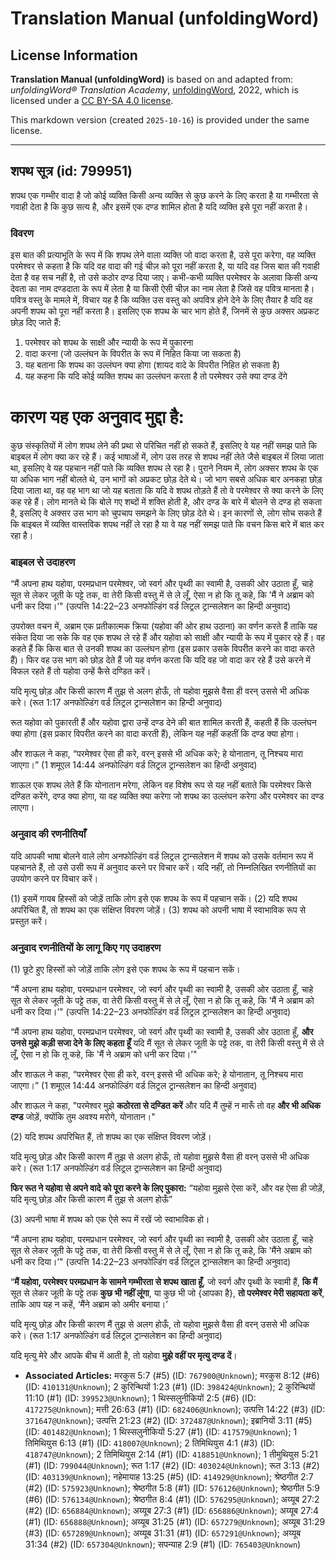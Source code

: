# Translation Manual (unfoldingWord)

## License Information

**Translation Manual (unfoldingWord)** is based on and adapted from: _unfoldingWord® Translation Academy_, [unfoldingWord](https://unfoldingword.org/utw), 2022, which is licensed under a [CC BY-SA 4.0 license](https://creativecommons.org/licenses/by-sa/4.0/legalcode.en).

This markdown version (created `2025-10-16`) is provided under the same license.



--------------------------------

## शपथ सूत्र (id: 799951)

शपथ एक गम्भीर वादा है जो कोई व्यक्ति किसी अन्य व्यक्ति से कुछ करने के लिए करता है या गम्भीरता से गवाही देता है कि कुछ सत्य है, और इसमें एक दण्ड शामिल होता है यदि व्यक्ति इसे पूरा नहीं करता है।

### विवरण

इस बात की प्रत्याभूति के रूप में कि शपथ लेने वाला व्यक्ति जो वादा करता है, उसे पूरा करेगा, वह व्यक्ति परमेश्वर से कहता है कि यदि वह वादा की गई चीज़ को पूरा नहीं करता है, या यदि वह जिस बात की गवाही देता है वह सच नहीं है, तो उसे कठोर दण्ड दिया जाए। कभी\-कभी व्यक्ति परमेश्वर के अलावा किसी अन्य देवता का नाम दण्डदाता के रूप में लेता है या किसी ऐसी चीज़ का नाम लेता है जिसे वह पवित्र मानता है। पवित्र वस्तु के मामले में, विचार यह है कि व्यक्ति उस वस्तु को अपवित्र होने देने के लिए तैयार है यदि वह अपनी शपथ को पूरा नहीं करता है। इसलिए एक शपथ के चार भाग होते हैं, जिनमें से कुछ अक्सर अप्रकट छोड़ दिए जाते हैं:

1. परमेश्वर को शपथ के साक्षी और न्यायी के रूप में पुकारना
2. वादा करना (जो उल्लंघन के विपरीत के रूप में निहित किया जा सकता है)
3. यह बताना कि शपथ का उल्लंघन क्या होगा (शायद वादे के विपरीत निहित हो सकता है)
4. यह कहना कि यदि कोई व्यक्ति शपथ का उल्लंघन करता है तो परमेश्वर उसे क्या दण्ड देंगे

**कारण यह एक अनुवाद मुद्दा है:**
================================

कुछ संस्कृतियों में लोग शपथ लेने की प्रथा से परिचित नहीं हो सकते हैं, इसलिए वे यह नहीं समझ पाते कि बाइबल में लोग क्या कर रहे हैं। कई भाषाओं में, लोग उस तरह से शपथ नहीं लेते जैसे बाइबल में लिया जाता था, इसलिए वे यह पहचान नहीं पाते कि व्यक्ति शपथ ले रहा है। पुराने नियम में, लोग अक्सर शपथ के एक या अधिक भाग नहीं बोलते थे, उन भागों को अप्रकट छोड़ देते थे। जो भाग सबसे अधिक बार अनकहा छोड़ दिया जाता था, वह वह भाग था जो यह बताता कि यदि वे शपथ तोड़ते हैं तो वे परमेश्वर से क्या करने के लिए कह रहे हैं। लोग मानते थे कि बोले गए शब्दों में शक्ति होती है, और दण्ड के बारे में बोलने से दण्ड हो सकता है, इसलिए वे अक्सर उस भाग को चुपचाप समझने के लिए छोड़ देते थे। इन कारणों से, लोग सोच सकते हैं कि बाइबल में व्यक्ति वास्तविक शपथ नहीं ले रहा है या वे यह नहीं समझ पाते कि वचन किस बारे में बात कर रहा है।

### बाइबल से उदाहरण

“मैं अपना हाथ यहोवा, परमप्रधान परमेश्वर, जो स्वर्ग और पृथ्वी का स्वामी है, उसकी ओर उठाता हूँ, चाहे सूत से लेकर जूती के पट्टे तक, वा तेरी किसी वस्तु में से ले लूँ, ऐसा न हो कि तू कहे, कि 'मैं ने अब्राम को धनी कर दिया।’" (उत्पत्ति 14:22–23 अनफोल्डिंग वर्ड लिट्रल ट्रान्सलेशन का हिन्दी अनुवाद)

उपरोक्त वचन में, अब्राम एक प्रतीकात्मक क्रिया (यहोवा की ओर हाथ उठाना) का वर्णन करते हैं ताकि यह संकेत दिया जा सके कि वह एक शपथ ले रहे हैं और यहोवा को साक्षी और न्यायी के रूप में पुकार रहे हैं। वह कहते हैं कि किस बात से उनकी शपथ का उल्लंघन होगा (इस प्रकार उसके विपरीत करने का वादा करते हैं)। फिर वह उस भाग को छोड़ देते हैं जो यह वर्णन करता कि यदि वह जो वादा कर रहे हैं उसे करने में विफल रहते हैं तो यहोवा उन्हें कैसे दण्डित करें।

यदि मृत्यु छोड़ और किसी कारण मैं तुझ से अलग होऊँ, तो यहोवा मुझसे वैसा ही वरन् उससे भी अधिक करे। (रूत 1:17 अनफोल्डिंग वर्ड लिट्रल ट्रान्सलेशन का हिन्दी अनुवाद)

रूत यहोवा को पुकारती हैं और यहोवा द्वारा उन्हें दण्ड देने की बात शामिल करती हैं, कहती हैं कि उल्लंघन क्या होगा (इस प्रकार विपरीत करने का वादा करती हैं), लेकिन यह नहीं कहतीं कि दण्ड क्या होगा।

और शाऊल ने कहा, “परमेश्वर ऐसा ही करे, वरन् इससे भी अधिक करे; हे योनातान, तू निश्चय मारा जाएगा।” (1 शमूएल 14:44 अनफोल्डिंग वर्ड लिट्रल ट्रान्सलेशन का हिन्दी अनुवाद)

शाऊल एक शपथ लेते हैं कि योनातान मरेगा, लेकिन वह विशेष रूप से यह नहीं बताते कि परमेश्वर किसे दण्डित करेंगे, दण्ड क्या होगा, या वह व्यक्ति क्या करेगा जो शपथ का उल्लंघन करेगा और परमेश्वर का दण्ड लाएगा।

### अनुवाद की रणनीतियाँ

यदि आपकी भाषा बोलने वाले लोग अनफोल्डिंग वर्ड लिट्रल ट्रान्सलेशन में शपथ को उसके वर्तमान रूप में पहचानते हैं, तो उसे उसी रूप में अनुवाद करने पर विचार करें। यदि नहीं, तो निम्नलिखित रणनीतियों का उपयोग करने पर विचार करें।

(1\) इसमें गायब हिस्सों को जोड़ें ताकि लोग इसे एक शपथ के रूप में पहचान सकें। (2\) यदि शपथ अपरिचित हैं, तो शपथ का एक संक्षिप्त विवरण जोड़ें। (3\) शपथ को अपनी भाषा में स्वाभाविक रूप से प्रस्तुत करें।

### अनुवाद रणनीतियों के लागू किए गए उदाहरण

(1\) छूटे हुए हिस्सों को जोड़ें ताकि लोग इसे एक शपथ के रूप में पहचान सकें।

“मैं अपना हाथ यहोवा, परमप्रधान परमेश्वर, जो स्वर्ग और पृथ्वी का स्वामी है, उसकी ओर उठाता हूँ, चाहे सूत से लेकर जूती के पट्टे तक, वा तेरी किसी वस्तु में से ले लूँ, ऐसा न हो कि तू कहे, कि 'मैं ने अब्राम को धनी कर दिया।’" (उत्पत्ति 14:22–23 अनफोल्डिंग वर्ड लिट्रल ट्रान्सलेशन का हिन्दी अनुवाद)

“मैं अपना हाथ यहोवा, परमप्रधान परमेश्वर, जो स्वर्ग और पृथ्वी का स्वामी है, उसकी ओर उठाता हूँ, **और उनसे मुझे कड़ी सजा देने के लिए कहता हूँ** यदि मैं सूत से लेकर जूती के पट्टे तक, वा तेरी किसी वस्तु में से ले लूँ, ऐसा न हो कि तू कहे, कि 'मैं ने अब्राम को धनी कर दिया।’"

और शाऊल ने कहा, “परमेश्वर ऐसा ही करे, वरन् इससे भी अधिक करे; हे योनातान, तू निश्चय मारा जाएगा।” (1 शमूएल 14:44 अनफोल्डिंग वर्ड लिट्रल ट्रान्सलेशन का हिन्दी अनुवाद)

और शाऊल ने कहा, "परमेश्वर मुझे **कठोरता से दण्डित करें** और यदि मैं तुम्हें न मारूँ तो वह **और भी अधिक दण्ड** जोड़ें, क्योंकि तुम अवश्य मरोगे, योनातान।"

(2\) यदि शपथ अपरिचित हैं, तो शपथ का एक संक्षिप्त विवरण जोड़ें।

यदि मृत्यु छोड़ और किसी कारण मैं तुझ से अलग होऊँ, तो यहोवा मुझसे वैसा ही वरन् उससे भी अधिक करे। (रूत 1:17 अनफोल्डिंग वर्ड लिट्रल ट्रान्सलेशन का हिन्दी अनुवाद)

**फिर रूत ने यहोवा से अपने वादे को पूरा करने के लिए पुकारा:** “यहोवा मुझसे ऐसा करें, और वह ऐसा ही जोड़ें, यदि मृत्यु छोड़ और किसी कारण मैं तुझ से अलग होऊँ”

(3\) अपनी भाषा में शपथ को एक ऐसे रूप में रखें जो स्वाभाविक हो।

“मैं अपना हाथ यहोवा, परमप्रधान परमेश्वर, जो स्वर्ग और पृथ्वी का स्वामी है, उसकी ओर उठाता हूँ, चाहे सूत से लेकर जूती के पट्टे तक, वा तेरी किसी वस्तु में से ले लूँ, ऐसा न हो कि तू कहे, कि 'मैंने अब्राम को धनी कर दिया।’" (उत्पत्ति 14:22–23 अनफोल्डिंग वर्ड लिट्रल ट्रान्सलेशन का हिन्दी अनुवाद)

“**मैं यहोवा, परमेश्वर परमप्रधान के सामने गम्भीरता से शपथ खाता हूँ**, जो स्वर्ग और पृथ्वी के स्वामी हैं, **कि मैं** सूत से लेकर जूती के पट्टे तक **कुछ भी नहीं लूंगा**, या कुछ भी जो {आपका है}, **तो परमेश्वर मेरी सहायता करें**, ताकि आप यह न कहें, ‘मैंने अब्राम को अमीर बनाया।’

यदि मृत्यु छोड़ और किसी कारण मैं तुझ से अलग होऊँ, तो यहोवा मुझसे वैसा ही वरन् उससे भी अधिक करे। (रूत 1:17 अनफोल्डिंग वर्ड लिट्रल ट्रान्सलेशन का हिन्दी अनुवाद)

यदि मृत्यु मेरे और आपके बीच में आती है, तो यहोवा **मुझे वहीं पर मृत्यु दण्ड दें**।

* **Associated Articles:** मरकुस 5:7 (#5) (ID: `767900@Unknown`); मरकुस 8:12 (#6) (ID: `410131@Unknown`); 2 कुरिन्थियों 1:23 (#1) (ID: `398424@Unknown`); 2 कुरिन्थियों 11:10 (#1) (ID: `399523@Unknown`); 1 थिस्सलुनीकियों 2:5 (#6) (ID: `417275@Unknown`); मत्ती 26:63 (#1) (ID: `682406@Unknown`); उत्पत्ति 14:22 (#3) (ID: `371647@Unknown`); उत्पत्ति 21:23 (#2) (ID: `372487@Unknown`); इब्रानियों 3:11 (#5) (ID: `401482@Unknown`); 1 थिस्सलुनीकियों 5:27 (#1) (ID: `417579@Unknown`); 1 तिमिथियुस 6:13 (#1) (ID: `418007@Unknown`); 2 तिमिथियुस 4:1 (#3) (ID: `418747@Unknown`); 2 तिमिथियुस 2:14 (#1) (ID: `418851@Unknown`); 1 तीमुथियुस 5:21 (#1) (ID: `799044@Unknown`); रूत 1:17 (#2) (ID: `403024@Unknown`); रूत 3:13 (#2) (ID: `403139@Unknown`); नहेमायाह 13:25 (#5) (ID: `414929@Unknown`); श्रेष्ठगीत 2:7 (#2) (ID: `575923@Unknown`); श्रेष्ठगीत 5:8 (#1) (ID: `576126@Unknown`); श्रेष्ठगीत 5:9 (#6) (ID: `576134@Unknown`); श्रेष्ठगीत 8:4 (#1) (ID: `576295@Unknown`); अय्यूब 27:2 (#2) (ID: `656884@Unknown`); अय्यूब 27:3 (#1) (ID: `656886@Unknown`); अय्यूब 27:4 (#1) (ID: `656888@Unknown`); अय्यूब 31:25 (#1) (ID: `657279@Unknown`); अय्यूब 31:29 (#3) (ID: `657289@Unknown`); अय्यूब 31:31 (#1) (ID: `657291@Unknown`); अय्यूब 31:34 (#2) (ID: `657304@Unknown`); सपन्याह 2:9 (#1) (ID: `765403@Unknown`)

